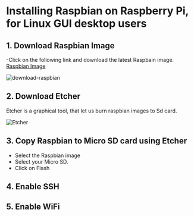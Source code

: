 # Installing Raspbian on Raspberry Pi, for Linux GUI desktop users


## 1. Download Raspbian Image

   -Click on the following link and download the latest Raspbain image.
   [Raspbian Image](https://www.raspberrypi.org/downloads/raspbian/)
   
   ![download-raspbian](iot.apps/doc/img/download-raspbian-linux-gui.png)

## 2. Download Etcher

Etcher is a graphical tool, that let us burn raspbian images to Sd card.

![Etcher](iot.apps/doc/img/download_etcher_linux_gui.png)

## 3. Copy Raspbian to Micro SD card using Etcher

 - Select the Raspbian image
 - Select your Micro SD.
 - Click on Flash


## 4. Enable SSH
## 5. Enable WiFi

 